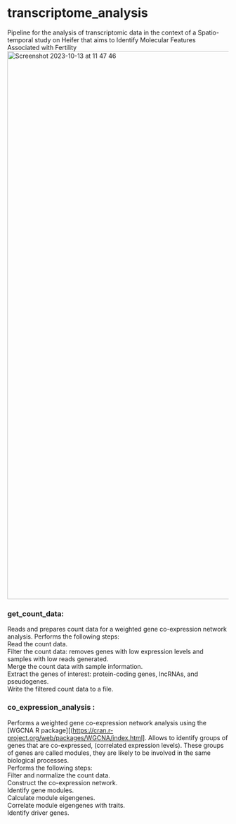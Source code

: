 # transcriptome_analysis
Pipeline for the analysis of transcriptomic data in the context of a Spatio-temporal study on Heifer that aims to Identify Molecular Features Associated with Fertility
<img width="1244" alt="Screenshot 2023-10-13 at 11 47 46" src="https://github.com/ydamergi/transcriptome_analysis/assets/114066873/df5da355-6f61-480a-a895-a5438eed81ef">


### get_count_data: <br>
Reads and prepares count data for a weighted gene co-expression network analysis.
Performs the following steps:<br>
Read the count data. <br>
Filter the count data: removes genes with low expression levels and samples with low reads generated.<br>
Merge the count data with sample information. <br>
Extract the genes of interest: protein-coding genes, lncRNAs, and pseudogenes.<br>
Write the filtered count data to a file.<br>

### co_expression_analysis : <br>
Performs a weighted gene co-expression network analysis using the [WGCNA R package][(https://cran.r-project.org/web/packages/WGCNA/index.html]. Allows to identify groups of genes that are co-expressed, (correlated expression levels). These groups of genes are called modules, they are likely to be involved in the same biological processes.<br>
Performs the following steps:<br>
Filter and normalize the count data. <br>
Construct the co-expression network.<br>
Identify gene modules. <br>
Calculate module eigengenes.<br>
Correlate module eigengenes with traits.<br>
Identify driver genes.<br>
